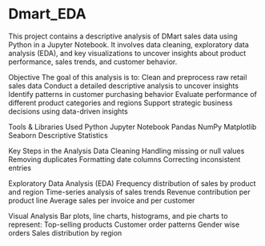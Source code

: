 # Dmart_EDA
This project contains a descriptive analysis of DMart sales data using Python in a Jupyter Notebook. It involves data cleaning, exploratory data analysis (EDA), and key visualizations to uncover insights about product performance, sales trends, and customer behavior.

Objective
The goal of this analysis is to:
Clean and preprocess raw retail sales data
Conduct a detailed descriptive analysis to uncover insights
Identify patterns in customer purchasing behavior
Evaluate performance of different product categories and regions
Support strategic business decisions using data-driven insights

Tools & Libraries Used
Python
Jupyter Notebook
Pandas
NumPy
Matplotlib
Seaborn
Descriptive Statistics

Key Steps in the Analysis
Data Cleaning
Handling missing or null values
Removing duplicates
Formatting date columns
Correcting inconsistent entries

Exploratory Data Analysis (EDA)
Frequency distribution of sales by product and region
Time-series analysis of sales trends
Revenue contribution per product line
Average sales per invoice and per customer

Visual Analysis
Bar plots, line charts, histograms, and pie charts to represent:
Top-selling products
Customer order patterns
Gender wise orders
Sales distribution by region


